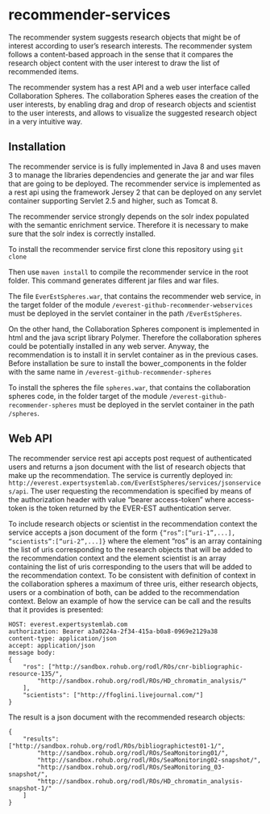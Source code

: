 # recommender-services
The recommender system suggests research objects that might be of interest according to user’s research interests. The recommender system follows a content-based approach in the sense that it compares the research object content with the user interest to draw the list of recommended items. 

The recommender system has a rest API and a web user interface called Collaboration Spheres. The collaboration Spheres eases the creation of the user interests, by enabling drag and drop of research objects and scientist to the user interests, and allows to visualize the suggested research object in a very intuitive way. 

## Installation
The recommender service is is fully implemented in Java 8 and uses maven 3 to manage the libraries dependencies and generate the jar and war files that are going to be deployed. The recommender service is implemented as a rest api using the framework Jersey 2 that can be deployed on any servlet container supporting Servlet 2.5 and higher, such as Tomcat 8.  

The recommender service strongly depends on the solr index populated with the semantic enrichment service. Therefore it is necessary to make sure that the solr index is correctly installed.

To install the recommender service first clone this repository using `git clone`

Then use `maven install` to compile the recommender service in the root folder. This command generates different jar files and war files. 

The file `EverEstSpheres.war`, that contains the recommender web service, in the target folder of the module `/everest-github-recommender-webservices` must be deployed in the servlet container in the path `/EverEstSpheres`. 

On the other hand, the Collaboration Spheres component is implemented in html and the java script library Polymer. Therefore the collaboration spheres could be potentially installed in any web server. Anyway, the recommendation is to install it in servlet container as in the previous cases. Before installation be sure to install the bower_components in the folder with the same name in `/everest-github-recommender-spheres`

To install the spheres the file `spheres.war`, that contains the collaboration spheres code, in the folder target of the module `/everest-github-recommender-spheres` must be deployed in the servlet container in the path `/spheres`.


## Web API
The recommender service rest api accepts post request of authenticated users and returns a json document with the list of research objects that make up the recommendation. The service is currently deployed in: `http://everest.expertsystemlab.com/EverEstSpheres/services/jsonservices/api`. The user requesting the recommendation is specified by means of the authorization header with value “bearer access-token” where access-token is the token returned by the EVER-EST authentication server. 

To include research objects or scientist in the recommendation context the service accepts a json document of the form `{“ros”:[“uri-1”,...], “scientists”:[“uri-2”,...]}` where the element “ros” is an array containing the list of uris corresponding to the research objects that will be added to the recommendation context and the element scientist is an array containing the list of uris corresponding to the users that will be added to the recommendation context. To be consistent with definition of context in the collaboration spheres a maximum of three uris, either research objects, users or a combination of both, can be added to the recommendation context.  Below an example of how the service can be call and the results that it provides is presented:

``` POST /EverEstSpheres/services/jsonservices/api HTTP/1.1
HOST: everest.expertsystemlab.com
authorization: Bearer a3a0224a-2f34-415a-b0a8-0969e2129a38
content-type: application/json
accept: application/json
message body:
{
	"ros": ["http://sandbox.rohub.org/rodl/ROs/cnr-bibliographic-resource-135/",
		"http://sandbox.rohub.org/rodl/ROs/HD_chromatin_analysis/"
	],
	"scientists": ["http://ffoglini.livejournal.com/"]
}
``` 

The result is a json document with the recommended research objects:
``` 
{
	"results": ["http://sandbox.rohub.org/rodl/ROs/bibliographictest01-1/",
		"http://sandbox.rohub.org/rodl/ROs/SeaMonitoring01/",
		"http://sandbox.rohub.org/rodl/ROs/SeaMonitoring02-snapshot/",
		"http://sandbox.rohub.org/rodl/ROs/SeaMonitoring_03-snapshot/",
		"http://sandbox.rohub.org/rodl/ROs/HD_chromatin_analysis-snapshot-1/"
	]
}
``` 
